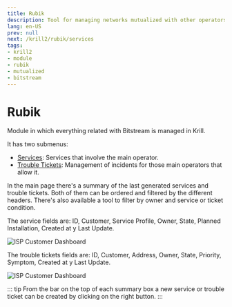 ```yaml
---
title: Rubik
description: Tool for managing networks mutualized with other operators.
lang: en-US
prev: null
next: /krill2/rubik/services
tags:
- krill2
- module
- rubik
- mutualized
- bitstream
---
```

# Rubik

Module in which everything related with Bitstream is managed in Krill.

It has two submenus:
- [Services](/krill2/rubik/services.html): Services that involve the main operator.
- [Trouble Tickets](/krill2/rubik/trouble-tickets.html): Management of incidents for those main operators that allow it.

In the main page there's a summary of the last generated services and trouble tickets. Both of them can be ordered and filtered by the different headers. There's also available a tool to filter by owner and service or ticket condition.

The service fields are: ID, Customer, Service Profile, Owner, State, Planned Installation, Created at y Last Update.

![ISP Customer Dashboard](/img/krill2/rubik/0001.png)

The trouble tickets fields are: ID, Customer, Address, Owner, State, Priority, Symptom, Created at y Last Update.

![ISP Customer Dashboard](/img/krill2/rubik/0002.png)

::: tip
From the bar on the top of each summary box a new service or trouble ticket can be created by clicking on the right button.
:::

